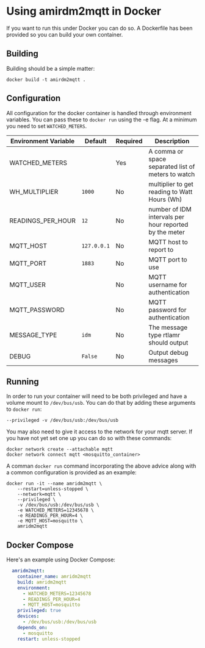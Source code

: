 # Using amirdm2mqtt in Docker

If you want to run this under Docker you can do so. A Dockerfile has been provided so you can build your own container.

## Building

Building should be a simple matter:

```shell
docker build -t amirdm2mqtt .
```

## Configuration

All configuration for the docker container is handled through environment variables. You can pass these to `docker run` using the -e flag. At a minimum you need to set `WATCHED_METERS`.

| Environment Variable | Default | Required | Description |
|----------------------|---------|----------|-------------|
| WATCHED_METERS | | Yes | A comma or space separated list of meters to watch |
| WH_MULTIPLIER | `1000` | No | multiplier to get reading to Watt Hours (Wh) |
| READINGS_PER_HOUR | `12` | No | number of IDM intervals per hour reported by the meter |
| MQTT_HOST | `127.0.0.1` | No | MQTT host to report to |
| MQTT_PORT | `1883` | No | MQTT port to use |
| MQTT_USER | | No | MQTT username for authentication |
| MQTT_PASSWORD | | No | MQTT password for authentication |
| MESSAGE_TYPE | `idm` | No | The message type rtlamr should output |
| DEBUG | `False` | No | Output debug messages |

## Running

In order to run your container will need to be both privileged and have a volume mount to `/dev/bus/usb`. You can do that by adding these arguments to `docker run`:

```shell
--privileged -v /dev/bus/usb:/dev/bus/usb
```

You may also need to give it access to the network for your mqtt server. If you have not yet set one up you can do so with these commands:

```shell
docker network create --attachable mqtt
docker network connect mqtt <mosquitto_container>
```

A comman `docker run` command incorporating the above advice along with a common configuration is provided as an example:

```shell
docker run -it --name amridm2mqtt \
    --restart=unless-stopped \
    --network=mqtt \
    --privileged \
    -v /dev/bus/usb:/dev/bus/usb \
    -e WATCHED_METERS=12345678 \
    -e READINGS_PER_HOUR=4 \
    -e MQTT_HOST=mosquitto \
    amridm2mqtt
```

## Docker Compose

Here's an example using Docker Compose:

```yaml
  amridm2mqtt:
    container_name: amridm2mqtt
    build: amridm2mqtt
    environment:
      - WATCHED_METERS=12345678
      - READINGS_PER_HOUR=4
      - MQTT_HOST=mosquitto
    privileged: true
    devices:
      - /dev/bus/usb:/dev/bus/usb
    depends_on:
      - mosquitto
    restart: unless-stopped
```
